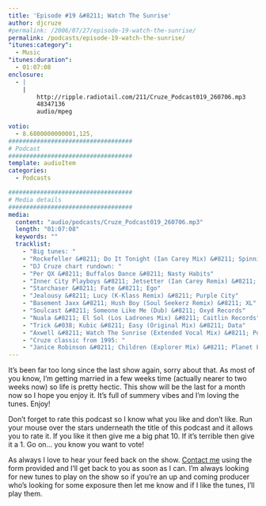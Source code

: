 ```yaml
---
title: 'Episode #19 &#8211; Watch The Sunrise'
author: djcruze
#permalink: /2006/07/27/episode-19-watch-the-sunrise/
permalink: /podcasts/episode-19-watch-the-sunrise/
"itunes:category":
  - Music
"itunes:duration":
  - 01:07:08
enclosure:
  - |
    |
        http://ripple.radiotail.com/211/Cruze_Podcast019_260706.mp3
        48347136
        audio/mpeg
        
votio:
  - 8.6800000000001,125,
###################################
# Podcast
###################################
template: audioItem
categories:
  - Podcasts

###################################
# Media details
###################################
media:
  content: "audio/podcasts/Cruze_Podcast019_260706.mp3"
  length: "01:07:08"
  keywords: ""
  tracklist:
    - "Big tunes: "
    - "Rockefeller &#8211; Do It Tonight (Ian Carey Mix) &#8211; Spinnin Records"
    - "DJ Cruze chart rundown: "
    - "Per QX &#8211; Buffalos Dance &#8211; Nasty Habits"
    - "Inner City Playboys &#8211; Jetsetter (Ian Carey Remix) &#8211; Loaded"
    - "Starchaser &#8211; Fate &#8211; Ego"
    - "Jealousy &#8211; Lucy (K-Klass Remix) &#8211; Purple City"
    - "Basement Jaxx &#8211; Hush Boy (Soul Seekerz Remix) &#8211; XL"
    - "Soulcast &#8211; Someone Like Me (Dub) &#8211; Oxyd Records"
    - "Nuala &#8211; El Sol (Los Ladrones Mix) &#8211; Caitlin Records"
    - "Trick &#038; Kubic &#8211; Easy (Original Mix) &#8211; Data"
    - "Axwell &#8211; Watch The Sunrise (Extended Vocal Mix) &#8211; Positiva"
    - "Cruze classic from 1995: "
    - "Janice Robinson &#8211; Children (Explorer Mix) &#8211; Planet Four Communications"
---
```


It&#8217;s been far too long since the last show again, sorry about that. As most of you know, I&#8217;m getting married in a few weeks time (actually nearer to two weeks now) so life is pretty hectic. This show will be the last for a month now so I hope you enjoy it. It&#8217;s full of summery vibes and I&#8217;m loving the tunes. Enjoy!

Don&#8217;t forget to rate this podcast so I know what you like and don&#8217;t like. Run your mouse over the stars underneath the title of this podcast and it allows you to rate it. If you like it then give me a big phat 10. If it&#8217;s terrible then give it a 1. Go on&#8230; you know you want to vote!

As always I love to hear your feed back on the show. [Contact me][16] using the form provided and I&#8217;ll get back to you as soon as I can. I&#8217;m always looking for new tunes to play on the show so if you&#8217;re an up and coming producer who&#8217;s looking for some exposure then let me know and if I like the tunes, I&#8217;ll play them.

 [1]: http://www.ian45carey.com/
 [2]: http://www.spinninrecords.nl/
 [3]: http://www.perqx.com/
 [4]: http://www.loadedrecords.com/
 [5]: http://www.oxyd.it/oxyd_html/oxyd_artists_starchaser.htm
 [6]: http://www.purplecitymusic.com/
 [7]: http://www.basementjaxx.co.uk/
 [8]: http://www.soulseekerz.com/
 [9]: http://www.oxyd.it/
 [10]: http://www.caitlinrecords.com/artists/page9/page9.html
 [11]: http://www.caitlinrecords.com/
 [12]: http://www.trick-kubic.de/
 [13]: http://www.ministryofsound.com/home/
 [14]: http://www.axwell.co.uk/
 [15]: http://www.positivarecords.com/
 [16]: http://www.djcruze.co.uk/cms/contact/